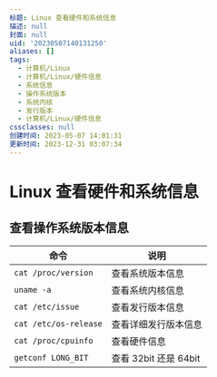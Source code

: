 ```yaml
---
标题: Linux 查看硬件和系统信息
描述: null
封面: null
uid: '20230507140131250'
aliases: []
tags:
  - 计算机/Linux
  - 计算机/Linux/硬件信息
  - 系统信息
  - 操作系统版本
  - 系统内核
  - 发行版本
  - 计算机/Linux/硬件信息
cssclasses: null
创建时间: 2023-05-07 14:01:31
更新时间: 2023-12-31 03:07:34
---
```


# Linux 查看硬件和系统信息

## 查看操作系统版本信息

| 命令                  | 说明                  |
| --------------------- | --------------------- |
| `cat /proc/version`   | 查看系统版本信息      |
| `uname -a`            | 查看系统内核信息      |
| `cat /etc/issue`      | 查看发行版本信息      |
| `cat /etc/os-release` | 查看详细发行版本信息  |
| `cat /proc/cpuinfo`   | 查看硬件信息          |
| `getconf LONG_BIT`    | 查看 32bit 还是 64bit |
